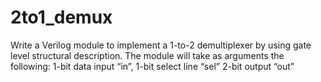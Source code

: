 # 2to1_demux
Write a Verilog module to implement a 1-to-2 demultiplexer by using gate level structural description. The module will take as arguments the following:
1-bit data input “in”,
1-bit select line “sel”
2-bit output “out”
